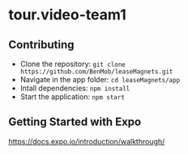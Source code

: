 # tour.video-team1

## Contributing

- Clone the repository: `git clone https://github.com/BenMob/leaseMagnets.git`
- Navigate in the app folder: `cd leaseMagnets/app`
- Intall dependencies: `npm install`
- Start the application: `npm start`

## Getting Started with Expo

https://docs.expo.io/introduction/walkthrough/

